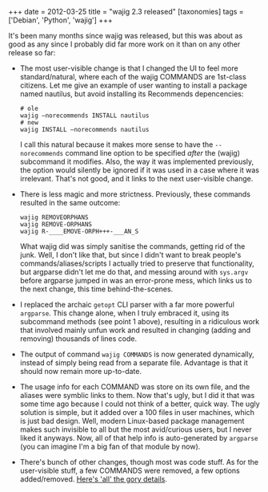 +++
date = 2012-03-25
title = "wajig 2.3 released"
[taxonomies]
tags = ['Debian', 'Python', 'wajig']
+++

It's been many months since wajig was released, but this was about as
good as any since I probably did far more work on it than on any other
release so far:

-   The most user-visible change is that I changed the UI to feel more
    standard/natural, where each of the wajig COMMANDS are 1st-class
    citizens. Let me give an example of user wanting to install a
    package named nautilus, but avoid installing its Recommends
    depencencies:

    ``` {.sourceCode .sh}
    # ole
    wajig —norecommends INSTALL nautilus
    # new
    wajig INSTALL —norecommends nautilus
    ```

    I call this natural because it makes more sense to have the
    `--norecommends` command line option to be specified *after* the
    (wajig) subcommand it modifies. Also, the way it was implemented
    previously, the option would silently be ignored if it was used in a
    case where it was irrelevant. That's not good, and it links to the
    next user-visible change.

-   There is less magic and more strictness. Previously, these commands
    resulted in the same outcome:

        wajig REMOVEORPHANS
        wajig REMOVE-ORPHANS
        wajig R-____EMOVE-ORPH+++-___AN_S

    What wajig did was simply sanitise the commands, getting rid of the
    junk. Well, I don't like that, but since I didn't want to break
    people's commands/aliases/scripts I actually tried to preserve that
    functionality, but argparse didn't let me do that, and messing
    around with `sys.argv` before argparse jumped in was an error-prone
    mess, which links us to the next change, this time
    behind-the-scenes.

-   I replaced the archaic `getopt` CLI parser with a far more powerful
    `argparse`. This change alone, when I truly embraced it, using its
    subcommand methods (see point 1 above), resulting in a ridiculous
    work that involved mainly unfun work and resulted in changing
    (adding and removing) thousands of lines code.
-   The output of command `wajig COMMANDS` is now generated dynamically,
    instead of simply being read from a separate file. Advantage is that
    it should now remain more up-to-date.
-   The usage info for each COMMAND was store on its own file, and the
    aliases were symblic links to them. Now that's ugly, but I did it
    that was some time ago because I could not think of a better, quick
    way. The ugly solution is simple, but it added over a 100 files in
    user machines, which is just bad design. Well, modern Linux-based
    package management makes such invisible to all but the most
    avid/curious users, but I never liked it anyways. Now, all of that
    help info is auto-generated by `argparse` (you can imagine I'm a
    big fan of that module by now).
-   There's bunch of other changes, though most was code stuff. As for
    the user-visible stuff, a few COMMANDS were removed, a few options
    added/removed. [Here's 'all' the gory details].

  [Here's 'all' the gory details]: http://packages.qa.debian.org/w/wajig/news/20120322T223441Z.html
